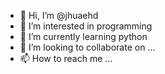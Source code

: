 - 👋 Hi, I’m @jhuaehd
- 👀 I’m interested in programming
- 🌱 I’m currently learning python 
- 💞️ I’m looking to collaborate on ...
- 📫 How to reach me ...

<!---
jhuaehd/jhuaehd is a ✨ special ✨ repository because its `README.md` (this file) appears on your GitHub profile.
You can click the Preview link to take a look at your changes.
--->
